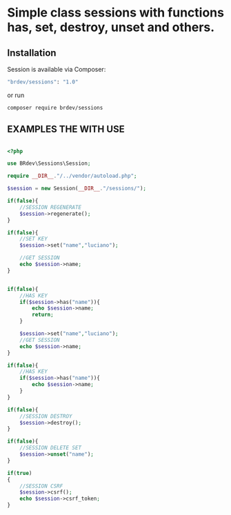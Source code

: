# Simple class sessions with functions has, set, destroy, unset and others.


## Installation

Session is available via Composer:

```bash
"brdev/sessions": "1.0"
```

or run

```bash
composer require brdev/sessions
```

## EXAMPLES THE WITH USE

```php

<?php

use BRdev\Sessions\Session;

require __DIR__."/../vendor/autoload.php";

$session = new Session(__DIR__."/sessions/");

if(false){
    //SESSION REGENERATE
    $session->regenerate();
}

if(false){
    //SET KEY
    $session->set("name","luciano");

    //GET SESSION
    echo $session->name;
}


if(false){
    //HAS KEY
    if($session->has("name")){
        echo $session->name;
        return;
    }

    $session->set("name","luciano");
    //GET SESSION
    echo $session->name;
}

if(false){
    //HAS KEY
    if($session->has("name")){
        echo $session->name;
    }
}

if(false){
    //SESSION DESTROY
    $session->destroy();
}

if(false){
    //SESSION DELETE SET
    $session->unset("name");
}

if(true)
{
    //SESSION CSRF
    $session->csrf();
    echo $session->csrf_token;
}

```
